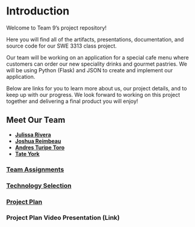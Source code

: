 # **Introduction**

Welcome to Team 9’s project repository!

Here you will find all of the artifacts, presentations, documentation, and source code for our SWE 3313 class project.

Our team will be working on an application for a special cafe menu where customers can order our new speciality drinks and gourmet pastries. We will be using Python (Flask) and JSON to create and implement our application.

Below are links for you to learn more about us, our project details, and to keep up with our progress. We look forward to working on this project together and delivering a final product you will enjoy!

## **Meet Our Team** 

- **[Julissa Rivera](https://github.com/juulsmustdie/SWE3313_TEAM9/blob/a58aa1c3c137e312a0743d912b2225bfe4a14b35/Julissa_Resume.md)**
- **[Joshua Reimbeau](https://github.com/juulsmustdie/SWE3313_TEAM9/blob/main/Resume-Joshua%20Reimbeau.md)**
- **[Andres Turipe Toro](https://github.com/andresturipe/Resume/blob/main/README.md)**
- **[Tate York](https://github.com/tatequentin/Resume)**

### **[Team Assignments](https://github.com/juulsmustdie/SWE3313_TEAM9/blob/main/Team%20Assignments%20WIP.md)**

### **[Technology Selection](https://github.com/juulsmustdie/SWE3313_TEAM9/blob/main/Technology%20Description%20WIP.md)**

### **[Project Plan](https://swe3313-team9.youtrack.cloud/gantt-charts/226-0)**

### **Project Plan Video Presentation** (Link)
